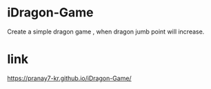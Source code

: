 # iDragon-Game
Create a simple dragon game , when dragon jumb point will increase.
# link
https://pranay7-kr.github.io/iDragon-Game/
